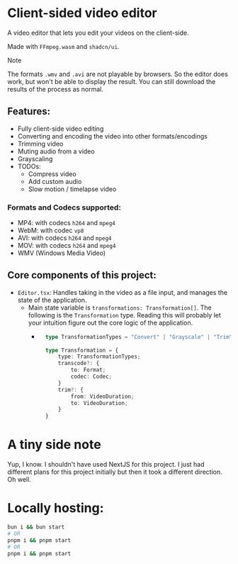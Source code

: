 # Client-sided video editor

A video editor that lets you edit your videos on the client-side.

Made with `FFmpeg.wasm` and `shadcn/ui`.

> [!NOTE]
> The formats `.wmv` and `.avi` are not playable by browsers. So the editor does work, but won't be able to display the
> result. You can still download the results of the process as normal.

## Features:

- Fully client-side video editing
- Converting and encoding the video into other formats/encodings
- Trimming video
- Muting audio from a video
- Grayscaling
- TODOs:
    - Compress video
    - Add custom audio
    - Slow motion / timelapse video

### Formats and Codecs supported:

- MP4: with codecs `h264` and `mpeg4`
- WebM: with codec `vp8`
- AVI: with codecs `h264` and `mpeg4`
- MOV: with codecs `h264` and `mpeg4`
- WMV (Windows Media Video)

## Core components of this project:

- `Editor.tsx`: Handles taking in the video as a file input, and manages the state of the application.
    - Main state variable is `transformations: Transformation[]`. The following is the `Transformation` type. Reading
      this will probably let your intuition figure out the core logic of the application.
        - ```typescript
            type TransformationTypes = "Convert" | "Grayscale" | "Trim" | "Mute" | "Compress";
        
            type Transformation = {
                type: TransformationTypes;
                transcode?: {
                    to: Format;
                    codec: Codec;
                }
                trim?: {
                    from: VideoDuration;
                    to: VideoDuration;
                }
            }
          ```

# A tiny side note

Yup, I know. I shouldn't have used NextJS for this project. I just had different plans for this project initially but then it took a different direction. Oh well.

# Locally hosting:

```sh
bun i && bun start
# OR
pnpm i && pnpm start
# OR
pnpm i && pnpm start
```
